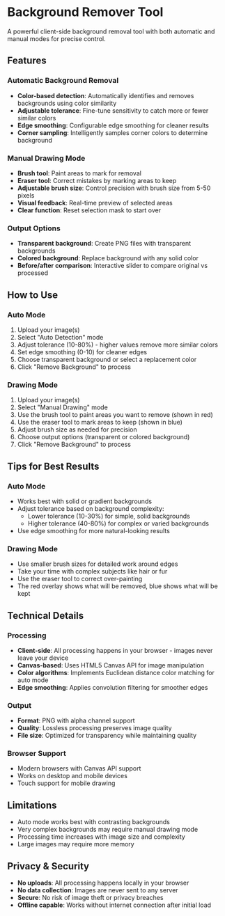 # Background Remover Tool

A powerful client-side background removal tool with both automatic and manual modes for precise control.

## Features

### Automatic Background Removal
- **Color-based detection**: Automatically identifies and removes backgrounds using color similarity
- **Adjustable tolerance**: Fine-tune sensitivity to catch more or fewer similar colors
- **Edge smoothing**: Configurable edge smoothing for cleaner results
- **Corner sampling**: Intelligently samples corner colors to determine background

### Manual Drawing Mode
- **Brush tool**: Paint areas to mark for removal
- **Eraser tool**: Correct mistakes by marking areas to keep
- **Adjustable brush size**: Control precision with brush size from 5-50 pixels
- **Visual feedback**: Real-time preview of selected areas
- **Clear function**: Reset selection mask to start over

### Output Options
- **Transparent background**: Create PNG files with transparent backgrounds
- **Colored background**: Replace background with any solid color
- **Before/after comparison**: Interactive slider to compare original vs processed

## How to Use

### Auto Mode
1. Upload your image(s)
2. Select "Auto Detection" mode
3. Adjust tolerance (10-80%) - higher values remove more similar colors
4. Set edge smoothing (0-10) for cleaner edges
5. Choose transparent background or select a replacement color
6. Click "Remove Background" to process

### Drawing Mode
1. Upload your image(s)
2. Select "Manual Drawing" mode
3. Use the brush tool to paint areas you want to remove (shown in red)
4. Use the eraser tool to mark areas to keep (shown in blue)
5. Adjust brush size as needed for precision
6. Choose output options (transparent or colored background)
7. Click "Remove Background" to process

## Tips for Best Results

### Auto Mode
- Works best with solid or gradient backgrounds
- Adjust tolerance based on background complexity:
  - Lower tolerance (10-30%) for simple, solid backgrounds
  - Higher tolerance (40-80%) for complex or varied backgrounds
- Use edge smoothing for more natural-looking results

### Drawing Mode
- Use smaller brush sizes for detailed work around edges
- Take your time with complex subjects like hair or fur
- Use the eraser tool to correct over-painting
- The red overlay shows what will be removed, blue shows what will be kept

## Technical Details

### Processing
- **Client-side**: All processing happens in your browser - images never leave your device
- **Canvas-based**: Uses HTML5 Canvas API for image manipulation
- **Color algorithms**: Implements Euclidean distance color matching for auto mode
- **Edge smoothing**: Applies convolution filtering for smoother edges

### Output
- **Format**: PNG with alpha channel support
- **Quality**: Lossless processing preserves image quality
- **File size**: Optimized for transparency while maintaining quality

### Browser Support
- Modern browsers with Canvas API support
- Works on desktop and mobile devices
- Touch support for mobile drawing

## Limitations

- Auto mode works best with contrasting backgrounds
- Very complex backgrounds may require manual drawing mode
- Processing time increases with image size and complexity
- Large images may require more memory

## Privacy & Security

- **No uploads**: All processing happens locally in your browser
- **No data collection**: Images are never sent to any server
- **Secure**: No risk of image theft or privacy breaches
- **Offline capable**: Works without internet connection after initial load
